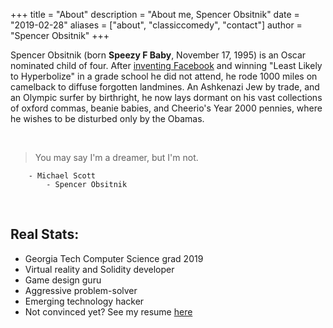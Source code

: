 +++
title = "About"
description = "About me, Spencer Obsitnik"
date = "2019-02-28"
aliases = ["about", "classiccomedy", "contact"]
author = "Spencer Obsitnik"
+++

Spencer Obsitnik (born **Speezy F Baby**, November 17, 1995) is an Oscar nominated child of four.  After [inventing Facebook](/facebook) and winning "Least Likely to Hyperbolize" in a grade school he did not attend, he rode 1000 miles on camelback to diffuse forgotten landmines.  An Ashkenazi Jew by trade, and an Olympic surfer by birthright, he now lays dormant on his vast collections of oxford commas, beanie babies, and Cheerio's Year 2000 pennies, where he wishes to be disturbed only by the Obamas.

&nbsp;

> You may say I'm a dreamer, but I'm not.

        - Michael Scott
            - Spencer Obsitnik

&nbsp;

## Real Stats:
* Georgia Tech Computer Science grad 2019
* Virtual reality and Solidity developer
* Game design guru
* Aggressive problem-solver
* Emerging technology hacker
* Not convinced yet?  See my resume [here](/docs/Spencer_Obsitnik_Resume.pdf)
